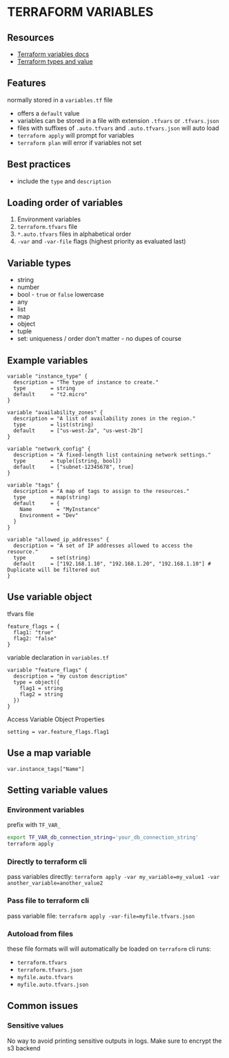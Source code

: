 # TERRAFORM VARIABLES

## Resources

- [Terraform variables docs](https://www.terraform.io/docs/configuration/variables.html)
- [Terraform types and value](https://developer.hashicorp.com/terraform/language/expressions/types)

## Features
normally stored in a `variables.tf` file
- offers a `default` value
- variables can be stored in a file with extension `.tfvars` or `.tfvars.json`
- files with suffixes of `.auto.tfvars` and `.auto.tfvars.json` will auto load
- `terraform apply` will prompt for variables
- `terraform plan` will error if variables not set

## Best practices
- include the `type` and `description`

## Loading order of variables
1. Environment variables
2. `terraform.tfvars` file
3. `*.auto.tfvars` files in alphabetical order
4. `-var` and `-var-file` flags (highest priority as evaluated last)

## Variable types

- string
- number
- bool - `true` or `false` lowercase
- any
- list
- map
- object
- tuple
- set: uniqueness / order don't matter - no dupes of course

## Example variables

```hcl
variable "instance_type" {
  description = "The type of instance to create."
  type        = string
  default     = "t2.micro"
}

variable "availability_zones" {
  description = "A list of availability zones in the region."
  type        = list(string)
  default     = ["us-west-2a", "us-west-2b"]
}

variable "network_config" {
  description = "A fixed-length list containing network settings."
  type        = tuple([string, bool])
  default     = ["subnet-12345678", true]
}

variable "tags" {
  description = "A map of tags to assign to the resources."
  type        = map(string)
  default     = {
    Name        = "MyInstance"
    Environment = "Dev"
  }
}

variable "allowed_ip_addresses" {
  description = "A set of IP addresses allowed to access the resource."
  type        = set(string)
  default     = ["192.168.1.10", "192.168.1.20", "192.168.1.10"] # Duplicate will be filtered out
}
```

## Use variable object

tfvars file

```env
feature_flags = {
  flag1: "true"
  flag2: "false"
}
```

variable declaration in `variables.tf`

```hcl
variable "feature_flags" {
  description = "my custom description"
  type = object({
    flag1 = string
    flag2 = string
  })
}
```

Access Variable Object Properties

```hcl
setting = var.feature_flags.flag1
```

## Use a map variable

`var.instance_tags["Name"]`

## Setting variable values

### Environment variables
prefix with `TF_VAR_`

```bash
export TF_VAR_db_connection_string='your_db_connection_string'
terraform apply
```

### Directly to terraform cli
pass variables directly:
`terraform apply -var my_variable=my_value1 -var another_variable=another_value2`

### Pass file to terraform cli
pass variable file:
`terraform apply -var-file=myfile.tfvars.json`

### Autoload from files
these file formats will will automatically be loaded on `terraform` cli runs:
- `terraform.tfvars`
- `terraform.tfvars.json`
- `myfile.auto.tfvars`
- `myfile.auto.tfvars.json`

## Common issues

### Sensitive values

No way to avoid printing sensitive outputs in logs. Make sure to encrypt the
s3 backend
